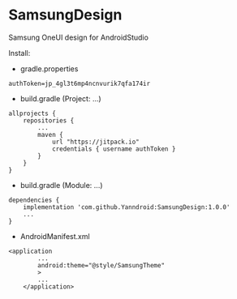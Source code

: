 # SamsungDesign
Samsung OneUI design for AndroidStudio

Install:

- gradle.properties
```
authToken=jp_4gl3t6mp4ncnvurik7qfa174ir
```



- build.gradle (Project: ...)
```
allprojects {
    repositories {
        ...
        maven {
            url "https://jitpack.io"
            credentials { username authToken }
        }
    }
}
```

- build.gradle (Module: ...)
```
dependencies {
    implementation 'com.github.Yanndroid:SamsungDesign:1.0.0'
    ...
}
```

- AndroidManifest.xml
```
<application
        ...
        android:theme="@style/SamsungTheme"
        >
        ...
    </application>
```
